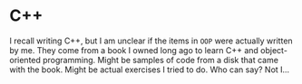 # C++

I recall writing C++, but I am unclear if the items in `OOP` were actually written by me. They come from a book I
owned long ago to learn C++ and object-oriented programming. Might be samples of code from a disk that came with the
book. Might be actual exercises I tried to do. Who can say? Not I...
